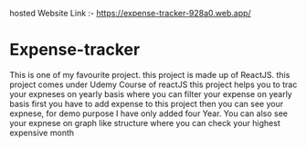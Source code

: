 hosted Website Link :-  https://expense-tracker-928a0.web.app/

# Expense-tracker

This is one of my favourite project. this project is made up of ReactJS. this project comes under Udemy Course of reactJS this project helps you to trac your expneses on yearly basis where you can filter your expense on yearly basis first you have to add expense to this project then you can see your expnese, for demo purpose I have only added four Year. You can also see your expnese on graph like structure where you can check your highest expensive month
